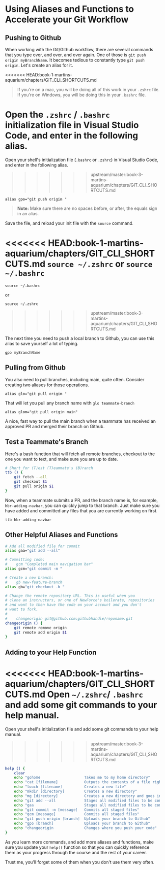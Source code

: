 # Using Aliases and Functions to Accelerate your Git Workflow

## Pushing to Github

When working with the Git/Github workflow, there are several commands that you type over, and over, and over again. One of those is `git push origin myBranchName`. It becomes tedious to constantly type `git push origin`. Let's create an alias for it.

<<<<<<< HEAD:book-1-martins-aquarium/chapters/GIT_CLI_SHORTCUTS.md
> If you're on a mac, you will be doing all of this work in your `.zshrc` file. If you're on Windows, you will be doing this in your `.bashrc` file. 

Open the `.zshrc` / `.bashrc` initialization file in Visual Studio Code, and enter in the following alias.
=======
Open your shell's initialization file (`.bashrc` or `.zshrc`) in Visual Studio Code, and enter in the following alias.
>>>>>>> upstream/master:book-3-martins-aquarium/chapters/GIT_CLI_SHORTCUTS.md

`alias gpo="git push origin "`

> **Note:** Make sure there are no spaces before, or after, the equals sign in an alias.

Save the file, and reload your init file with the `source` command.

<<<<<<< HEAD:book-1-martins-aquarium/chapters/GIT_CLI_SHORTCUTS.md
`source ~/.zshrc` or `source ~/.bashrc`
=======
`source ~/.bashrc`

or

`source ~/.zshrc`
>>>>>>> upstream/master:book-3-martins-aquarium/chapters/GIT_CLI_SHORTCUTS.md

The next time you need to push a local branch to Github, you can use this alias to save yourself a lot of typing.

`gpo myBranchName`

## Pulling from Github

You also need to pull branches, including main, quite often. Consider creating two aliases for those operations.

`alias glo="git pull origin "`

That will let you pull any branch name with `glo teammate-branch`

`alias glom="git pull origin main"`

A nice, fast way to pull the main branch when a teammate has received an approved PR and merged their branch on Github.

## Test a Teammate's Branch

Here's a bash function that will fetch all remote branches, checkout to the one you want to text, and make sure you are up to date.

```sh
# Short for (T)est (T)eammate's (B)ranch
ttb () {
    git fetch --all
    git checkout $1
    git pull origin $1
}
```

Now, when a teammate submits a PR, and the branch name is, for example, `hbr-adding-navbar`, you can quickly jump to that branch. Just make sure you have added and committed any files that you are currently working on first.

`ttb hbr-adding-navbar`

## Other Helpful Aliases and Functions

```sh
# Add all modified file for commit
alias gaa="git add --all"

# Committing code:
#    gcm "Completed main navigation bar"
alias gcm="git commit -m "

# Create a new branch:
#    gb new-feature-branch
alias gb="git checkout -b "

# Change the remote repository URL. This is useful when you
# clone an instructors, or one of NewForce's boilerate, repositories
# and want to then have the code on your account and you don't
# want to fork.
#
#    changeorigin git@github.com:githubhandle/reponame.git
changeorigin () {
    git remote remove origin
    git remote add origin $1
}
```

## Adding to your Help Function

<<<<<<< HEAD:book-1-martins-aquarium/chapters/GIT_CLI_SHORTCUTS.md
Open `~/.zshrc`/ `.bashrc` and add some git commands to your help manual.
=======
Open your shell's initialization file and add some git commands to your help manual.
>>>>>>> upstream/master:book-3-martins-aquarium/chapters/GIT_CLI_SHORTCUTS.md

```sh
help () {
    clear
    echo "gohome                    Takes me to my home directory"
    echo "cat [filename]            Outputs the contents of a file right in the terminal"
    echo "touch [filename]          Creates a new file"
    echo "mkdir [directory]         Creates a new directory"
    echo "mg [directory]            Creates a new directory and goes into it"
    echo "git add --all             Stages all modified files to be committed"
    echo "gaa                       Stages all modified files to be committed"
    echo "git commit -m [message]   Commits all staged files"
    echo "gcm [message]             Commits all staged files"
    echo "git push origin [branch]  Uploads your branch to Github"
    echo "gpo [branch]              Uploads your branch to Github"
    echo "changeorigin              Changes where you push your code"
}
```

As you learn more commands, and add more aliases and functions, make sure you update your `help()` function so that you can quickly reference them as your progress through the course and the rest of your career.

Trust me, you'll forget some of them when you don't use them very often.

